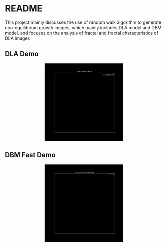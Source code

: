 # README

This project mainly discusses the use of random walk algorithm to generate non-equilibrium growth images, which mainly includes DLA model and DBM model, and focuses on the analysis of fractal and fractal characteristics of DLA images

## DLA Demo
<p align="center">
  <img src="./gif/DLA.gif" width="250" height="250" />
</p>


## DBM Fast Demo

<p align="center">
  <img src="./gif/DBM_FAST.gif" width="250" height="250" />
</p>
